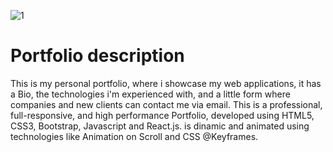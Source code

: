 ![1]

[1]:
https://firebasestorage.googleapis.com/v0/b/portfolio-images-eba3c.appspot.com/o/portfolioScreenshot.png?alt=media&token=f77a5986-4fb2-4529-ab08-e6a5b689e84f

# Portfolio description

This is my personal portfolio, where i showcase my web applications, it has a Bio, the technologies i'm experienced with, and a little form where companies and new clients can contact me via email. This is a professional, full-responsive, and high performance Portfolio, developed using HTML5, CSS3, Bootstrap, Javascript and React.js. is dinamic and animated using technologies like Animation on Scroll and CSS @Keyframes.
